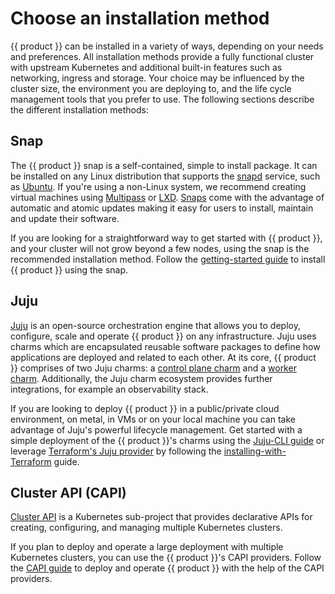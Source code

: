 # Choose an installation method

{{ product }} can be installed in a variety of ways, depending on your needs and
preferences. All installation methods provide a fully functional cluster with
upstream Kubernetes and additional built-in features such as networking, ingress
and storage. Your choice may be influenced by the cluster size, the
environment you are deploying to, and the life cycle management tools that you
prefer to use. The following sections describe the different installation
methods:

## Snap

The {{ product }} snap is a self-contained, simple to install package. It can
be installed on any Linux distribution that supports the
[snapd] service, such as
[Ubuntu]. If you're using a non-Linux system, we recommend creating virtual
machines using [Multipass] or [LXD]. [Snaps] come with the advantage of
automatic and atomic updates making it easy for users to install, maintain and
update their software.

If you are looking for a straightforward way to get started with {{ product }},
and your cluster will not grow beyond a few nodes, using the snap is
the recommended installation method. Follow the [getting-started guide] to
install {{ product }} using the snap.

## Juju

[Juju] is an open-source orchestration engine that allows you to
deploy, configure, scale and operate {{ product }} on any infrastructure. Juju
uses charms which are encapsulated reusable software packages to define how
applications are deployed and related to each other. At its core, {{ product }}
comprises of two Juju charms: a [control plane charm] and a [worker charm].
Additionally, the Juju charm ecosystem provides further integrations, for
example an observability stack.

If you are looking to deploy {{ product }} in a public/private cloud
environment, on metal, in VMs or on your local machine you can take advantage of
Juju's powerful lifecycle management. Get started with a simple deployment of
the {{ product }}'s charms using the [Juju-CLI guide] or leverage
[Terraform's Juju provider] by following the [installing-with-Terraform]
guide.

## Cluster API (CAPI)

[Cluster API] is a Kubernetes sub-project that provides declarative APIs for
creating, configuring, and managing multiple Kubernetes clusters.

If you plan to deploy and operate a large deployment with multiple
Kubernetes clusters, you can use the {{ product }}'s CAPI providers. Follow the
[CAPI guide] to deploy and operate {{ product }} with
the help of the CAPI providers.

<!-- LINKS -->

[Ubuntu]: https://help.ubuntu.com/
[Snaps]: https://snapcraft.io/docs
[snapd]: https://snapcraft.io/docs/installing-snapd
[Multipass]: https://canonical.com/multipass
[LXD]: https://canonical.com/lxd
[Juju]: https://juju.is
[Juju-CLI guide]: /charm/tutorial/getting-started.md
[control plane charm]: https://charmhub.io/k8s
[worker charm]: https://charmhub.io/k8s-worker
[getting-started guide]: /snap/tutorial/getting-started.md
[Terraform's Juju provider]: https://github.com/juju/terraform-provider-juju/
[installing-with-Terraform]: /charm/howto/install/install-terraform
[CAPI guide]: /capi/tutorial/getting-started.md
[Cluster API]: https://cluster-api.sigs.k8s.io/
